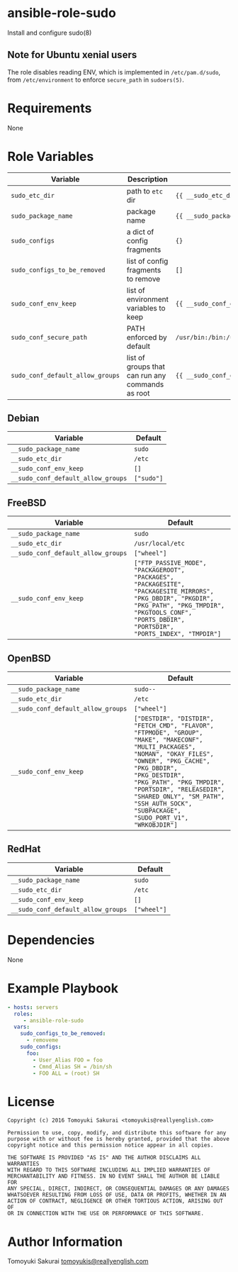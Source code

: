 # ansible-role-sudo

Install and configure sudo(8)

## Note for Ubuntu xenial users

The role disables reading ENV, which is implemented in `/etc/pam.d/sudo`, from
`/etc/environment` to enforce `secure_path` in `sudoers(5)`.

# Requirements

None

# Role Variables

| Variable | Description | Default |
|----------|-------------|---------|
| `sudo_etc_dir` | path to `etc` dir | `{{ __sudo_etc_dir }}` |
| `sudo_package_name` | package name | `{{ __sudo_package_name }}` |
| `sudo_configs` | a dict of config fragments | `{}` |
| `sudo_configs_to_be_removed` | list of config fragments to remove | `[]` |
| `sudo_conf_env_keep` | list of environment variables to keep | `{{ __sudo_conf_env_keep }}` |
| `sudo_conf_secure_path` | PATH enforced by default | `/usr/bin:/bin:/usr/local/bin:/usr/sbin:/sbin:/usr/local/sbin` |
| `sudo_conf_default_allow_groups` | list of groups that can run any commands as root | `{{ __sudo_conf_default_allow_groups }}` |

## Debian

| Variable | Default |
|----------|---------|
| `__sudo_package_name` | `sudo` |
| `__sudo_etc_dir` | `/etc` |
| `__sudo_conf_env_keep` | `[]` |
| `__sudo_conf_default_allow_groups` | `["sudo"]` |

## FreeBSD

| Variable | Default |
|----------|---------|
| `__sudo_package_name` | `sudo` |
| `__sudo_etc_dir` | `/usr/local/etc` |
| `__sudo_conf_default_allow_groups` | `["wheel"]` |
| `__sudo_conf_env_keep` | `["FTP_PASSIVE_MODE", "PACKAGEROOT", "PACKAGES", "PACKAGESITE", "PACKAGESITE_MIRRORS", "PKG_DBDIR", "PKGDIR", "PKG_PATH", "PKG_TMPDIR", "PKGTOOLS_CONF", "PORTS_DBDIR", "PORTSDIR", "PORTS_INDEX", "TMPDIR"]` |

## OpenBSD

| Variable | Default |
|----------|---------|
| `__sudo_package_name` | `sudo--` |
| `__sudo_etc_dir` | `/etc` |
| `__sudo_conf_default_allow_groups` | `["wheel"]` |
| `__sudo_conf_env_keep` | `["DESTDIR", "DISTDIR", "FETCH_CMD", "FLAVOR", "FTPMODE", "GROUP", "MAKE", "MAKECONF", "MULTI_PACKAGES", "NOMAN", "OKAY_FILES", "OWNER", "PKG_CACHE", "PKG_DBDIR", "PKG_DESTDIR", "PKG_PATH", "PKG_TMPDIR", "PORTSDIR", "RELEASEDIR", "SHARED_ONLY", "SM_PATH", "SSH_AUTH_SOCK", "SUBPACKAGE", "SUDO_PORT_V1", "WRKOBJDIR"]` |

## RedHat

| Variable | Default |
|----------|---------|
| `__sudo_package_name` | `sudo` |
| `__sudo_etc_dir` | `/etc` |
| `__sudo_conf_env_keep` | `[]` |
| `__sudo_conf_default_allow_groups` | `["wheel"]` |

# Dependencies

None

# Example Playbook

```yaml
- hosts: servers
  roles:
     - ansible-role-sudo
  vars:
    sudo_configs_to_be_removed:
      - removeme
    sudo_configs:
      foo:
        - User_Alias FOO = foo
        - Cmnd_Alias SH = /bin/sh
        - FOO ALL = (root) SH
```

# License

```
Copyright (c) 2016 Tomoyuki Sakurai <tomoyukis@reallyenglish.com>

Permission to use, copy, modify, and distribute this software for any
purpose with or without fee is hereby granted, provided that the above
copyright notice and this permission notice appear in all copies.

THE SOFTWARE IS PROVIDED "AS IS" AND THE AUTHOR DISCLAIMS ALL WARRANTIES
WITH REGARD TO THIS SOFTWARE INCLUDING ALL IMPLIED WARRANTIES OF
MERCHANTABILITY AND FITNESS. IN NO EVENT SHALL THE AUTHOR BE LIABLE FOR
ANY SPECIAL, DIRECT, INDIRECT, OR CONSEQUENTIAL DAMAGES OR ANY DAMAGES
WHATSOEVER RESULTING FROM LOSS OF USE, DATA OR PROFITS, WHETHER IN AN
ACTION OF CONTRACT, NEGLIGENCE OR OTHER TORTIOUS ACTION, ARISING OUT OF
OR IN CONNECTION WITH THE USE OR PERFORMANCE OF THIS SOFTWARE.
```

# Author Information

Tomoyuki Sakurai <tomoyukis@reallyenglish.com>
